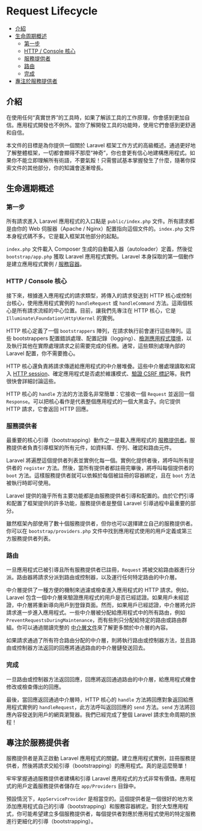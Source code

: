 # Request Lifecycle

- [介紹](#introduction)
- [生命周期概述](#lifecycle-overview)
    - [第一步](#first-steps)
    - [HTTP / Console 核心](#http-console-kernels)
    - [服務提供者](#service-providers)
    - [路由](#routing)
    - [完成](#finishing-up)
- [專注於服務提供者](#focus-on-service-providers)

<a name="introduction"></a>
## 介紹

在使用任何“真實世界”的工具時，如果了解該工具的工作原理，你會感到更加自信。應用程式開發也不例外。當你了解開發工具的功能時，使用它們會感到更舒適和自信。

本文件的目標是為你提供一個關於 Laravel 框架工作方式的高級概述。通過更好地了解整體框架，一切都會顯得不那麼“神奇”，你也會更有信心地建構應用程式。如果你不能立即理解所有術語，不要氣餒！只需嘗試基本掌握發生了什麼，隨著你探索文件的其他部分，你的知識會逐漸增長。

<a name="lifecycle-overview"></a>
## 生命週期概述

<a name="first-steps"></a>
### 第一步

所有請求進入 Laravel 應用程式的入口點是 `public/index.php` 文件。所有請求都是由你的 Web 伺服器（Apache / Nginx）配置指向這個文件的。`index.php` 文件本身程式碼不多。它是載入框架其他部分的起點。

`index.php` 文件載入 Composer 生成的自動載入器（autoloader）定義，然後從 `bootstrap/app.php` 獲取 Laravel 應用程式實例。Laravel 本身採取的第一個動作是建立應用程式實例 / [服務容器](/docs/{{version}}/container)。

<a name="http-console-kernels"></a>
### HTTP / Console 核心

接下來，根據進入應用程式的請求類型，將傳入的請求發送到 HTTP 核心或控制台核心，使用應用程式實例的 `handleRequest` 或 `handleCommand` 方法。這兩個核心是所有請求流經的中心位置。目前，讓我們先專注在 HTTP 核心，它是 `Illuminate\Foundation\Http\Kernel` 的實例。

HTTP 核心定義了一個 `bootstrappers` 陣列，在請求執行前會運行這些陣列。這些 bootstrappers 配置錯誤處理、配置記錄（logging）、[檢測應用程式環境](/docs/{{version}}/configuration#environment-configuration)，以及執行其他在實際處理請求之前需要完成的任務。通常，這些類別處理內部的 Laravel 配置，你不需要擔心。

HTTP 核心還負責將請求傳遞給應用程式的中介層堆疊。這些中介層處理讀取和寫入 [HTTP session](/docs/{{version}}/session)、確定應用程式是否處於維護模式、[驗證 CSRF 標記](/docs/{{version}}/csrf)等。我們很快會詳細討論這些。

HTTP 核心的 `handle` 方法的方法簽名非常簡單：它接收一個 `Request` 並返回一個 `Response`。可以把核心看作是代表整個應用程式的一個大黑盒子。向它提供 HTTP 請求，它會返回 HTTP 回應。

<a name="service-providers"></a>
### 服務提供者

最重要的核心引導（bootstrapping）動作之一是載入應用程式的 [服務提供者](/docs/{{version}}/providers)。服務提供者負責引導框架的所有元件，如資料庫、佇列、確認和路由元件。

Laravel 將遍歷這個提供者列表並實例化每一個。實例化提供者後，將呼叫所有提供者的 `register` 方法。然後，當所有提供者都註冊完畢後，將呼叫每個提供者的 `boot` 方法。這樣服務提供者就可以依賴於每個被註冊的容器綁定，且在 `boot` 方法被執行時即可使用。

Laravel 提供的幾乎所有主要功能都是由服務提供者引導和配置的。由於它們引導和配置了框架提供的許多功能，服務提供者是整個 Laravel 引導過程中最重要的部分。

雖然框架內部使用了數十個服務提供者，但你也可以選擇建立自己的服務提供者。你可以在 `bootstrap/providers.php` 文件中找到應用程式使用的用戶定義或第三方服務提供者列表。

<a name="routing"></a>
### 路由

一旦應用程式已被引導且所有服務提供者已註冊，`Request` 將被交給路由器進行分派。路由器將請求分派到路由或控制器，以及運行任何特定路由的中介層。

中介層提供了一種方便的機制來過濾或檢查進入應用程式的 HTTP 請求。例如，Laravel 包含一個中介層來驗證應用程式的用戶是否已經認證。如果用戶未經認證，中介層將重新導向用戶到登錄頁面。然而，如果用戶已經認證，中介層將允許請求進一步進入應用程式。一些中介層被分配給應用程式中的所有路由，例如 `PreventRequestsDuringMaintenance`，而有些則只分配給特定的路由或路由群組。你可以通過閱讀完整的 [中介層文件](/docs/{{version}}/middleware)來了解更多關於中介層的內容。

如果請求通過了所有符合路由分配的中介層，則將執行路由或控制器方法，並且路由或控制器方法返回的回應將通過路由的中介層鏈發送回去。

<a name="finishing-up"></a>
### 完成

一旦路由或控制器方法返回回應，回應將返回通過路由的中介層，給應用程式機會修改或檢查傳出的回應。

最後，當回應返回通過中介層時，HTTP 核心的 `handle` 方法將回應對象返回給應用程式實例的 `handleRequest`，此方法呼叫返回回應的 `send` 方法。`send` 方法將回應內容發送到用戶的網頁瀏覽器。我們已經完成了整個 Laravel 請求生命周期的旅程！

<a name="focus-on-service-providers"></a>
## 專注於服務提供者

服務提供者是真正啟動 Laravel 應用程式的關鍵。建立應用程式實例，註冊服務提供者，然後將請求交給引導（bootstrapping）的應用程式。真的是這麼簡單！

牢牢掌握通過服務提供者建構和引導 Laravel 應用程式的方式非常有價值。應用程式的用戶定義服務提供者儲存在 `app/Providers` 目錄中。

預設情況下，`AppServiceProvider` 是相當空的。這個提供者是一個很好的地方來添加應用程式自己的引導（bootstrapping）和服務容器綁定。對於大型應用程式，你可能希望建立多個服務提供者，每個提供者對應於應用程式使用的特定服務進行更細化的引導（bootstrapping）。
